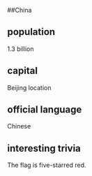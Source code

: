 ##China
## population

1.3 billion
## capital
Beijing  location
 
## official language
Chinese

## interesting trivia
The flag is five-starred red.

